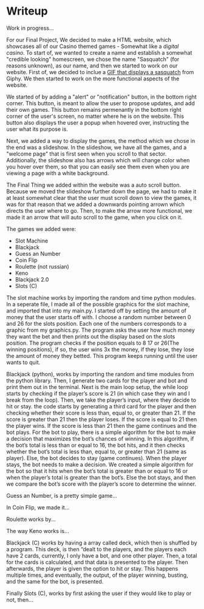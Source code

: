 
# Writeup

Work in progress...

   For our Final Project, We decided to make a HTML website, which showcases all of our Casino themed games - Somewhat like a _digital casino_.
To start of, we wanted to create a name and establish a somewhat "credible looking" homescreen, we chose the name "Sasquatch" (for reasons unknown), as our name, and then we started to work on our website. First of, we decided to inclue a [GIF that displays a sasquatch](https://giphy.com/gifs/gjHuIwidiRcjemb1GH) from Giphy. We then started to work on the more functional aspects of the website. 

   We started of by adding a "alert" or "notification" button, in the bottom right corner. This button, is meant to allow the user to propose updates, and add their own games. This button remains permenantly in the bottom right corner of the user's screen, no matter where he is on the website. This button also displays the user a popup when hovered over, instructing the user what its purpose is.

   Next, we added a way to display the games, the method which we chose in the end was a slideshow. In the slideshow, we have all the games, and a "welcome page" that is first seen when you scroll to that sector. Additionally, the slideshow also has arrows which will change color when you hover over them, so that you can easily see them even when you are viewing a page with a white background.
   
   The Final Thing we added within the website was a auto scroll button. Because we moved the slideshow further down the page, we had to make it at least somewhat clear that the user must scroll down to view the games, it was for that reason that we added a downwards pointing arrown which directs the user where to go. Then, to make the arrow more functional, we made it an arrow that will auto scroll to the game, when you click on it.
   
The games we added were:
-  Slot Machine
- Blackjack
- Guess an Number
- Coin Flip
- Roulette (not russian)
- Keno
- Blackjack 2.0
- Slots (C)  

The slot machine works by importing the random and time python modules. In a seperate file, I made all of the possible graphics for the slot machine, and imported that into my main.py. I started off by setting the amount of money that the user starts off with. I choose a random number between 0 and 26 for the slots position. Each one of the numbers corresponds to a graphic from my graphics.py. The program asks the user how much money they want the bet and then prints out the display based on the slots position. The program checks if the position equals to 8 17 or 26(The winning positions), if so, the user wins 3x the money, if they lose, they lose the amount of money they betted. This program keeps running until the user wants to quit.

Blackjack (python), works by importing the random and time modules from the python library. Then, I generate two cards for the player and bot and print them out in the terminal. Next is the main loop setup, the while loop starts by checking if the player’s score is 21 (in which case they win and I break from the loop). Then, we take the player’s input, where they decide to hit or stay. the code starts by generating a third card for the player and then checking whether their score is less than, equal to, or greater than 21. If the score is greater than 21 then the player loses. If the score is equal to 21 then the player wins. If the score is less than 21 then the game continues and the bot plays. For the bot to play, there is a simple algorithm for the bot to make a decision that maximizes the bot’s chances of winning. In this algorithm, if the bot’s total is less than or equal to 16, the bot hits, and it then checks whether the bot’s total is less than, equal to, or greater than 21 (same as player). Else, the bot decides to stay (game continues). When the player stays, the bot needs to make a decision. We created a simple algorithm for the bot so that it hits when the bot’s total is greater than or equal to 16 or when the player’s total is greater than the bot’s. Else the bot stays, and then we compare the bot’s score with the player’s score to determine the winner.

Guess an Number, is a pretty simple game...

In Coin Flip, we made it...

Roulette works by...

The way Keno works is...

Blackjack (C) works by having a array called deck, which then is shuffled by a program. This deck, is then “dealt to the players, and the players each have 2 cards, currently, I only have a bot, and one other player. Then, a total for the cards is calculated, and that data is presented to the player. Then afterwards, the player is given the option to hit or stay. This happens multiple times, and eventually, the output, of the player winning, busting, and the same for the bot, is presented.

Finally Slots (C), works by first asking the user if they would like to play or not, then...
